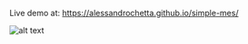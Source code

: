 Live demo at: https://alessandrochetta.github.io/simple-mes/

![alt text](http://i66.tinypic.com/a5av6.jpg)
